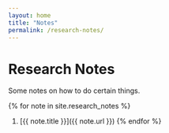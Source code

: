 ```yaml
---
layout: home
title: "Notes"
permalink: /research-notes/
---
```


# Research Notes

Some notes on how to do certain things.

{% for note in site.research_notes %}
1. [{{ note.title }}]({{ note.url }})
{% endfor %}
